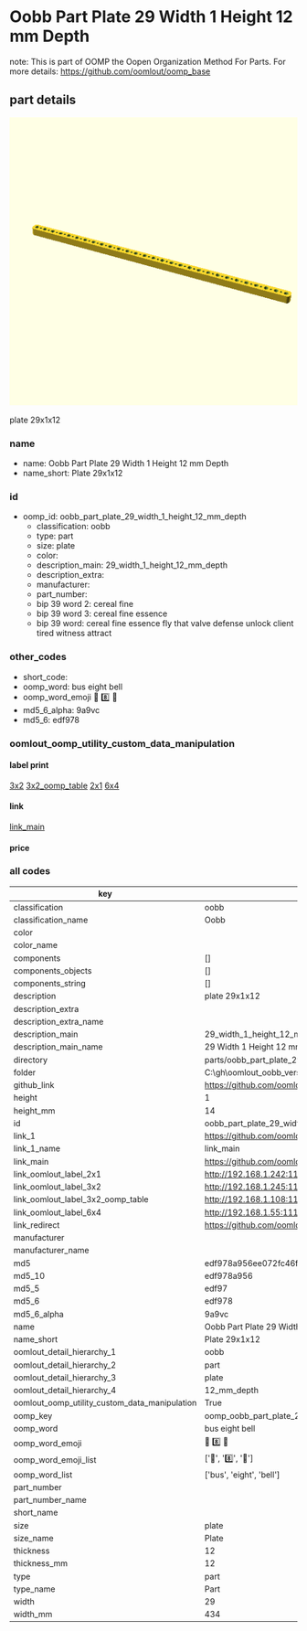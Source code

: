 # Oobb Part Plate 29 Width 1 Height 12 mm Depth  

note: This is part of OOMP the Oopen Organization Method For Parts. For more details: https://github.com/oomlout/oomp_base

##  part details
  

[![](3dpr.png)](3dpr.png)

plate 29x1x12



### name
* name: Oobb Part Plate 29 Width 1 Height 12 mm Depth
* name_short: Plate 29x1x12 
### id
* oomp_id: oobb_part_plate_29_width_1_height_12_mm_depth
  * classification: oobb
  * type: part
  * size: plate
  * color: 
  * description_main: 29_width_1_height_12_mm_depth
  * description_extra: 
  * manufacturer: 
  * part_number: 
  * bip 39 word 2: cereal fine
  * bip 39 word 3: cereal fine essence
  * bip 39 word: cereal fine essence fly that valve defense unlock client tired witness attract

### other_codes
* short_code: 
* oomp_word: bus eight bell
* oomp_word_emoji :bus: :eight: :bell:
* md5_6_alpha: 9a9vc
* md5_6: edf978






### oomlout_oomp_utility_custom_data_manipulation
#### label print
[3x2](http://192.168.1.245:1112/?label=oomp%209a9vc)
[3x2_oomp_table](http://192.168.1.108:1112/?label=oomp%209a9vc)
[2x1](http://192.168.1.242:1112/?label=oomp%209a9vc)
[6x4](http://192.168.1.55:1112/?label=oomp%209a9vc)    

#### link

[link_main](https://github.com/oomlout/oomlout_oobb_version_4_generated_parts/tree/main/navigation_oomp/oobb/part/plate/29_width_1_height_12_mm_depth/part)                              

#### price







### all codes 
| key | value |  
| --- | --- |  
| classification | oobb |  
| classification_name | Oobb |  
| color |  |  
| color_name |  |  
| components | [] |  
| components_objects | [] |  
| components_string | [] |  
| description | plate 29x1x12 |  
| description_extra |  |  
| description_extra_name |  |  
| description_main | 29_width_1_height_12_mm_depth |  
| description_main_name | 29 Width 1 Height 12 mm Depth |  
| directory | parts/oobb_part_plate_29_width_1_height_12_mm_depth |  
| folder | C:\gh\oomlout_oobb_version_4_generated_parts\parts\oobb_part_plate_29_width_1_height_12_mm_depth |  
| github_link | https://github.com/oomlout/oomlout_oomp_part_src/tree/main/parts/oobb_part_plate_29_width_1_height_12_mm_depth |  
| height | 1 |  
| height_mm | 14 |  
| id | oobb_part_plate_29_width_1_height_12_mm_depth |  
| link_1 | https://github.com/oomlout/oomlout_oobb_version_4_generated_parts/tree/main/navigation_oomp/oobb/part/plate/29_width_1_height_12_mm_depth/part |  
| link_1_name | link_main |  
| link_main | https://github.com/oomlout/oomlout_oobb_version_4_generated_parts/tree/main/navigation_oomp/oobb/part/plate/29_width_1_height_12_mm_depth/part |  
| link_oomlout_label_2x1 | http://192.168.1.242:1112/?label=oomp%209a9vc |  
| link_oomlout_label_3x2 | http://192.168.1.245:1112/?label=oomp%209a9vc |  
| link_oomlout_label_3x2_oomp_table | http://192.168.1.108:1112/?label=oomp%209a9vc |  
| link_oomlout_label_6x4 | http://192.168.1.55:1112/?label=oomp%209a9vc |  
| link_redirect | https://github.com/oomlout/oomlout_oobb_version_4_generated_parts/tree/main/parts/oobb_plate_29_01_12 |  
| manufacturer |  |  
| manufacturer_name |  |  
| md5 | edf978a956ee072fc46ff59e9a95b12c |  
| md5_10 | edf978a956 |  
| md5_5 | edf97 |  
| md5_6 | edf978 |  
| md5_6_alpha | 9a9vc |  
| name | Oobb Part Plate 29 Width 1 Height 12 mm Depth |  
| name_short | Plate 29x1x12  |  
| oomlout_detail_hierarchy_1 | oobb |  
| oomlout_detail_hierarchy_2 | part |  
| oomlout_detail_hierarchy_3 | plate |  
| oomlout_detail_hierarchy_4 | 12_mm_depth |  
| oomlout_oomp_utility_custom_data_manipulation | True |  
| oomp_key | oomp_oobb_part_plate_29_width_1_height_12_mm_depth |  
| oomp_word | bus eight bell |  
| oomp_word_emoji | :bus: :eight: :bell: |  
| oomp_word_emoji_list | [':bus:', ':eight:', ':bell:'] |  
| oomp_word_list | ['bus', 'eight', 'bell'] |  
| part_number |  |  
| part_number_name |  |  
| short_name |  |  
| size | plate |  
| size_name | Plate |  
| thickness | 12 |  
| thickness_mm | 12 |  
| type | part |  
| type_name | Part |  
| width | 29 |  
| width_mm | 434 |  
